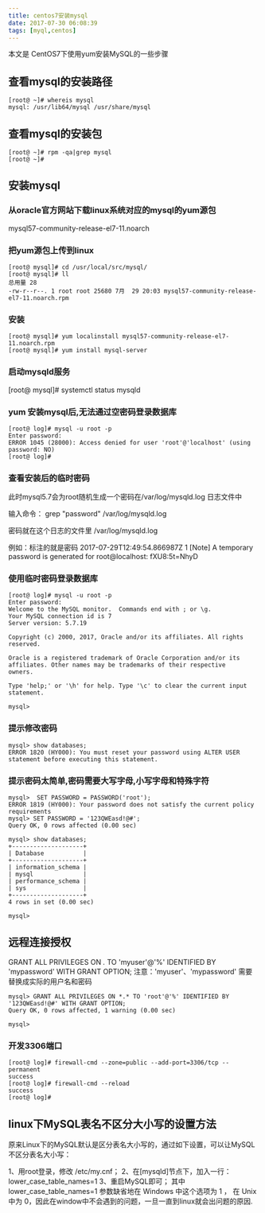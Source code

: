 ```yaml
---
title: centos7安装mysql
date: 2017-07-30 06:08:39
tags: [myql,centos]
---
```

本文是 CentOS7下使用yum安装MySQL的一些步骤
<!-- more -->
## 查看mysql的安装路径
```
[root@ ~]# whereis mysql
mysql: /usr/lib64/mysql /usr/share/mysql
```

## 查看mysql的安装包
```
[root@ ~]# rpm -qa|grep mysql
[root@ ~]#
```

## 安装mysql
### 从oracle官方网站下载linux系统对应的mysql的yum源包
mysql57-community-release-el7-11.noarch

### 把yum源包上传到linux
```
[root@ mysql]# cd /usr/local/src/mysql/
[root@ mysql]# ll
总用量 28
-rw-r--r--. 1 root root 25680 7月  29 20:03 mysql57-community-release-el7-11.noarch.rpm
```

### 安装
```
[root@ mysql]# yum localinstall mysql57-community-release-el7-11.noarch.rpm
[root@ mysql]# yum install mysql-server
```

### 启动mysqld服务
[root@ mysql]# systemctl status mysqld

### yum 安装mysql后,无法通过空密码登录数据库
```
[root@ log]# mysql -u root -p                   
Enter password: 
ERROR 1045 (28000): Access denied for user 'root'@'localhost' (using password: NO)
[root@ log]#
```

### 查看安装后的临时密码

此时mysql5.7会为root随机生成一个密码在/var/log/mysqld.log 日志文件中

输入命令：
grep "password" /var/log/mysqld.log 

密码就在这个日志的文件里
/var/log/mysqld.log 

例如：标注的就是密码
2017-07-29T12:49:54.866987Z 1 [Note] A temporary password is generated for root@localhost: fXU8:5t=NhyD

### 使用临时密码登录数据库
```
[root@ log]# mysql -u root -p
Enter password: 
Welcome to the MySQL monitor.  Commands end with ; or \g.
Your MySQL connection id is 7
Server version: 5.7.19

Copyright (c) 2000, 2017, Oracle and/or its affiliates. All rights reserved.

Oracle is a registered trademark of Oracle Corporation and/or its
affiliates. Other names may be trademarks of their respective
owners.

Type 'help;' or '\h' for help. Type '\c' to clear the current input statement.

mysql> 
```

### 提示修改密码
```
mysql> show databases;
ERROR 1820 (HY000): You must reset your password using ALTER USER statement before executing this statement.
```

### 提示密码太简单,密码需要大写字母,小写字母和特殊字符
```
mysql>  SET PASSWORD = PASSWORD('root');
ERROR 1819 (HY000): Your password does not satisfy the current policy requirements
mysql> SET PASSWORD = '123QWEasd!@#';
Query OK, 0 rows affected (0.00 sec)

mysql> show databases;
+--------------------+
| Database           |
+--------------------+
| information_schema |
| mysql              |
| performance_schema |
| sys                |
+--------------------+
4 rows in set (0.00 sec)

mysql> 
```

## 远程连接授权
GRANT ALL PRIVILEGES ON *.* TO 'myuser'@'%' IDENTIFIED BY 'mypassword' WITH GRANT OPTION;
注意：'myuser'、'mypassword' 需要替换成实际的用户名和密码

```
mysql> GRANT ALL PRIVILEGES ON *.* TO 'root'@'%' IDENTIFIED BY '123QWEasd!@#' WITH GRANT OPTION;
Query OK, 0 rows affected, 1 warning (0.00 sec)

mysql>
```

### 开发3306端口
```
[root@ log]# firewall-cmd --zone=public --add-port=3306/tcp --permanent  
success
[root@ log]# firewall-cmd --reload
success
[root@ log]#
```

## linux下MySQL表名不区分大小写的设置方法

原来Linux下的MySQL默认是区分表名大小写的，通过如下设置，可以让MySQL不区分表名大小写：

1、用root登录，修改 /etc/my.cnf；
2、在[mysqld]节点下，加入一行： lower_case_table_names=1
3、重启MySQL即可；
其中 lower_case_table_names=1 参数缺省地在 Windows 中这个选项为 1 ，
在 Unix 中为 0，因此在window中不会遇到的问题，一旦一直到linux就会出问题的原因.

























